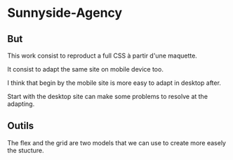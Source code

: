 # Sunnyside-Agency

## But 
This work consist to reproduct a full CSS à partir d'une maquette.

It consist to adapt the same site on mobile device too.

I think that begin by the mobile site is more easy to adapt in desktop after.

Start with the desktop site can make some problems to resolve at the adapting.

## Outils
The flex and the grid are two models that we can use to create more easely the stucture.